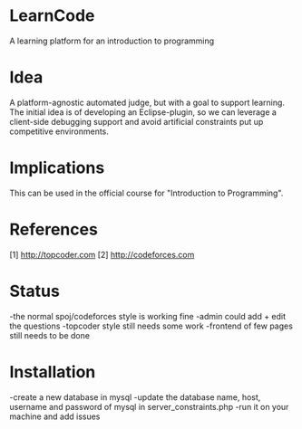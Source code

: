 LearnCode
=========

A learning platform for an introduction to programming


Idea
====

A platform-agnostic automated judge, but with a goal to support learning. The initial idea is of developing an Eclipse-plugin, so we can leverage a client-side debugging support and avoid artificial constraints put up competitive environments.


Implications
============

This can be used in the official course for "Introduction to Programming".


References
==========

[1] http://topcoder.com
[2] http://codeforces.com

Status
=======

-the normal spoj/codeforces style is working fine
-admin could add + edit the questions
-topcoder style still needs some work
-frontend of few pages still needs to be done

Installation
=============

-create a new database in mysql
-update the database name, host, username and password of mysql in server_constraints.php
-run it on your machine and add issues 

